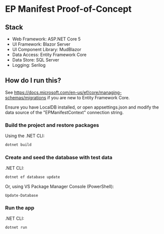 # EP Manifest Proof-of-Concept

## Stack

* Web Framework: ASP.NET Core 5
* UI Framework: Blazor Server
* UI Component Library: MudBlazor
* Data Access: Entity Framework Core
* Data Store: SQL Server
* Logging: Serilog

## How do I run this?

See <https://docs.microsoft.com/en-us/ef/core/managing-schemas/migrations> if you are new to Entity Framework Core.

Ensure you have LocalDB installed, or open appsettings.json and modify the data source of the "EPManifestContext" connection string.

### Build the project and restore packages

Using the .NET CLI:

```bash
dotnet build
```

### Create and seed the database with test data

.NET CLI:

```bash
dotnet ef database update
```

Or, using VS Package Manager Console (PowerShell):

```pwsh
Update-Database
```

### Run the app

.NET CLI:

```bash
dotnet run
```
